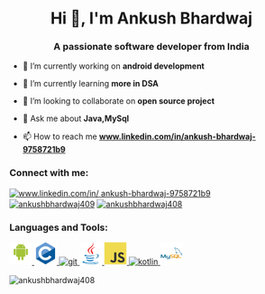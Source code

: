 <h1 align="center">Hi 👋, I'm Ankush Bhardwaj</h1>
<h3 align="center">A passionate software developer from India</h3>

- 🔭 I’m currently working on **android development**

- 🌱 I’m currently learning **more in DSA**

- 👯 I’m looking to collaborate on **open source project**

- 💬 Ask me about **Java,MySql**

- 📫 How to reach me **www.linkedin.com/in/ankush-bhardwaj-9758721b9**

<h3 align="left">Connect with me:</h3>
<p align="left">
<a href="https://linkedin.com/in/ankush-bhardwaj-9758721b9" target="blank"><img align="center" src="https://raw.githubusercontent.com/rahuldkjain/github-profile-readme-generator/master/src/images/icons/Social/linked-in-alt.svg" alt="www.linkedin.com/in/ ankush-bhardwaj-9758721b9" height="30" width="40" /></a>
<a href="https://instagram.com/ankushbhardwaj409" target="blank"><img align="center" src="https://raw.githubusercontent.com/rahuldkjain/github-profile-readme-generator/master/src/images/icons/Social/instagram.svg" alt="ankushbhardwaj409" height="30" width="40" /></a>
<a href="https://www.leetcode.com/ankushbhardwaj408" target="blank"><img align="center" src="https://raw.githubusercontent.com/rahuldkjain/github-profile-readme-generator/master/src/images/icons/Social/leet-code.svg" alt="ankushbhardwaj408" height="30" width="40" /></a>
</p>

<h3 align="left">Languages and Tools:</h3>
<p align="left"> <a href="https://developer.android.com" target="_blank" rel="noreferrer"> <img src="https://raw.githubusercontent.com/devicons/devicon/master/icons/android/android-original-wordmark.svg" alt="android" width="40" height="40"/> </a> <a href="https://www.cprogramming.com/" target="_blank" rel="noreferrer"> <img src="https://raw.githubusercontent.com/devicons/devicon/master/icons/c/c-original.svg" alt="c" width="40" height="40"/> </a> <a href="https://git-scm.com/" target="_blank" rel="noreferrer"> <img src="https://www.vectorlogo.zone/logos/git-scm/git-scm-icon.svg" alt="git" width="40" height="40"/> </a> <a href="https://www.java.com" target="_blank" rel="noreferrer"> <img src="https://raw.githubusercontent.com/devicons/devicon/master/icons/java/java-original.svg" alt="java" width="40" height="40"/> </a> <a href="https://developer.mozilla.org/en-US/docs/Web/JavaScript" target="_blank" rel="noreferrer"> <img src="https://raw.githubusercontent.com/devicons/devicon/master/icons/javascript/javascript-original.svg" alt="javascript" width="40" height="40"/> </a> <a href="https://kotlinlang.org" target="_blank" rel="noreferrer"> <img src="https://www.vectorlogo.zone/logos/kotlinlang/kotlinlang-icon.svg" alt="kotlin" width="40" height="40"/> </a> <a href="https://www.mysql.com/" target="_blank" rel="noreferrer"> <img src="https://raw.githubusercontent.com/devicons/devicon/master/icons/mysql/mysql-original-wordmark.svg" alt="mysql" width="40" height="40"/> </a> </p>

<p><img align="center" src="https://github-readme-stats.vercel.app/api/top-langs?username=ankushbhardwaj408&show_icons=true&locale=en&layout=compact" alt="ankushbhardwaj408" /></p>

